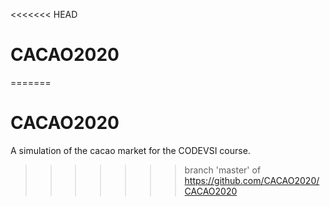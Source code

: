 <<<<<<< HEAD
# CACAO2020
=======
# CACAO2020

A simulation of the cacao market for the CODEVSI course.
>>>>>>> branch 'master' of https://github.com/CACAO2020/CACAO2020
